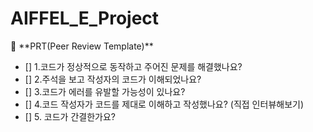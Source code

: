 # AIFFEL_E_Project

<aside>
🔑 **PRT(Peer Review Template)**

- []  1.코드가 정상적으로 동작하고 주어진 문제를 해결했나요?
- []  2.주석을 보고 작성자의 코드가 이해되었나요?
- []  3.코드가 에러를 유발할 가능성이 있나요?
- []  4.코드 작성자가 코드를 제대로 이해하고 작성했나요? (직접 인터뷰해보기)
- []  5. 코드가 간결한가요?
    
</aside>
